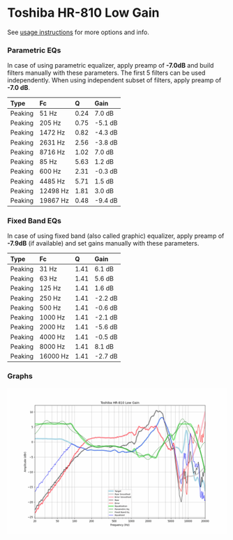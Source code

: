# Toshiba HR-810 Low Gain
See [usage instructions](https://github.com/jaakkopasanen/AutoEq#usage) for more options and info.

### Parametric EQs
In case of using parametric equalizer, apply preamp of **-7.0dB** and build filters manually
with these parameters. The first 5 filters can be used independently.
When using independent subset of filters, apply preamp of **-7.0 dB**.

| Type    | Fc       |    Q | Gain    |
|:--------|:---------|:-----|:--------|
| Peaking | 51 Hz    | 0.24 | 7.0 dB  |
| Peaking | 205 Hz   | 0.75 | -5.1 dB |
| Peaking | 1472 Hz  | 0.82 | -4.3 dB |
| Peaking | 2631 Hz  | 2.56 | -3.8 dB |
| Peaking | 8716 Hz  | 1.02 | 7.0 dB  |
| Peaking | 85 Hz    | 5.63 | 1.2 dB  |
| Peaking | 600 Hz   | 2.31 | -0.3 dB |
| Peaking | 4485 Hz  | 5.71 | 1.5 dB  |
| Peaking | 12498 Hz | 1.81 | 3.0 dB  |
| Peaking | 19867 Hz | 0.48 | -9.4 dB |

### Fixed Band EQs
In case of using fixed band (also called graphic) equalizer, apply preamp of **-7.9dB**
(if available) and set gains manually with these parameters.

| Type    | Fc       |    Q | Gain    |
|:--------|:---------|:-----|:--------|
| Peaking | 31 Hz    | 1.41 | 6.1 dB  |
| Peaking | 63 Hz    | 1.41 | 5.6 dB  |
| Peaking | 125 Hz   | 1.41 | 1.6 dB  |
| Peaking | 250 Hz   | 1.41 | -2.2 dB |
| Peaking | 500 Hz   | 1.41 | -0.6 dB |
| Peaking | 1000 Hz  | 1.41 | -2.1 dB |
| Peaking | 2000 Hz  | 1.41 | -5.6 dB |
| Peaking | 4000 Hz  | 1.41 | -0.5 dB |
| Peaking | 8000 Hz  | 1.41 | 8.1 dB  |
| Peaking | 16000 Hz | 1.41 | -2.7 dB |

### Graphs
![](./Toshiba%20HR-810%20Low%20Gain.png)
